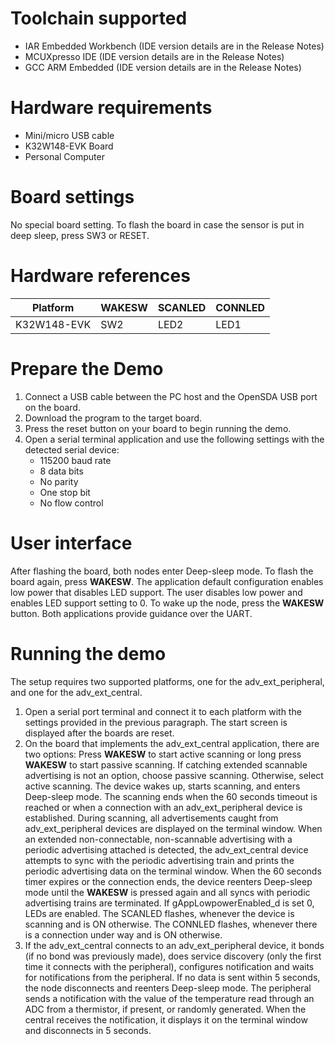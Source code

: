 Toolchain supported
===================
- IAR Embedded Workbench (IDE version details are in the Release Notes)
- MCUXpresso IDE (IDE version details are in the Release Notes)
- GCC ARM Embedded (IDE version details are in the Release Notes)

Hardware requirements
=====================
- Mini/micro USB cable
- K32W148-EVK Board
- Personal Computer

Board settings
==============
No special board setting.
To flash the board in case the sensor is put in deep sleep, press SW3 or RESET.

Hardware references
=====================
|  Platform   | WAKESW | SCANLED   | CONNLED  |
|-------------|--------|--------   |----------|
| K32W148-EVK | SW2    |  LED2     | LED1     |

Prepare the Demo
================
1.  Connect a USB cable between the PC host and the OpenSDA USB port on the board.
2.  Download the program to the target board.
3.  Press the reset button on your board to begin running the demo.
4.  Open a serial terminal application and use the following settings with the detected serial device:
    - 115200 baud rate
    - 8 data bits
    - No parity
    - One stop bit
    - No flow control

User interface
================
After flashing the board, both nodes enter Deep-sleep mode. To flash the board again, press **WAKESW**.
The application default configuration enables low power that disables LED support.
The user disables low power and enables LED support setting to 0.
To wake up the node, press the **WAKESW** button. Both applications provide guidance over the UART.

Running the demo
================
The setup requires two supported platforms, one for the adv_ext_peripheral, and one for the adv_ext_central.

1. Open a serial port terminal and connect it to each platform with the settings provided in the previous paragraph.
The start screen is displayed after the boards are reset.
2. On the board that implements the adv_ext_central application, there are two options: Press **WAKESW** to start
active scanning or long press **WAKESW** to start passive scanning. If catching extended scannable advertising is
not an option, choose passive scanning. Otherwise, select active scanning.
The device wakes up, starts scanning, and enters Deep-sleep mode. The scanning ends when the 60 seconds timeout is
reached or when a connection with an adv_ext_peripheral device is established.
During scanning, all advertisements caught from adv_ext_peripheral devices are displayed on the terminal
window. When an extended non-connectable, non-scannable advertising with a periodic advertising attached is detected,
the adv_ext_central device attempts to sync with the periodic advertising train and prints the periodic advertising
data on the terminal window.
When the 60 seconds timer expires or the connection ends, the device reenters Deep-sleep mode until the **WAKESW** is pressed
again and all syncs with periodic advertising trains are terminated.
If gAppLowpowerEnabled_d is set 0, LEDs are enabled. The SCANLED flashes, whenever the device is scanning and is ON otherwise.
The CONNLED flashes, whenever there is a connection under way and is ON otherwise.
3. If the adv_ext_central connects to an adv_ext_peripheral device, it bonds (if no bond was previously made),
does service discovery (only the first time it connects with the peripheral), configures notification and waits for notifications
from the peripheral. If no data is sent within 5 seconds, the node disconnects and reenters Deep-sleep mode.
The peripheral sends a notification with the value of the temperature read through an ADC from a thermistor, if present, or randomly generated.
When the central receives the notification, it displays it on the terminal window and disconnects in 5 seconds.